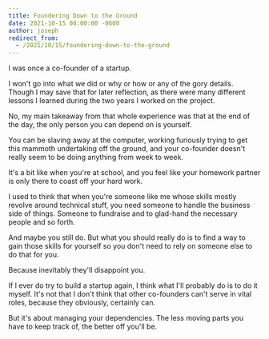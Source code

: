 ```yaml
---
title: Foundering Down to the Ground
date: 2021-10-15 08:00:00 -0600
author: joseph
redirect_from:
  - /2021/10/15/foundering-down-to-the-ground
---
```


I was once a co-founder of a startup.

I won't go into what we did or why or how or any of the gory details. Though I may save that for later reflection, as there were many different lessons I learned during the two years I worked on the project.

No, my main takeaway from that whole experience was that at the end of the day, the only person you can depend on is yourself.

You can be slaving away at the computer, working furiously trying to get this mammoth undertaking off the ground, and your co-founder doesn't really seem to be doing anything from week to week.

It's a bit like when you're at school, and you feel like your homework partner is only there to coast off your hard work.

I used to think that when you're someone like me whose skills mostly revolve around technical stuff, you need someone to handle the business side of things. Someone to fundraise and to glad-hand the necessary people and so forth.

And maybe you still do. But what you should really do is to find a way to gain those skills for yourself so you don't need to rely on someone else to do that for you.

Because inevitably they'll disappoint you.

If I ever do try to build a startup again, I think what I'll probably do is to do it myself. It's not that I don't think that other co-founders can't serve in vital roles, because they obviously, certainly can.

But it's about managing your dependencies. The less moving parts you have to keep track of, the better off you'll be.
